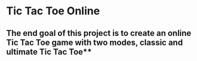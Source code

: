 # Tic Tac Toe Online

## The end goal of this project is to create an online Tic Tac Toe game with two modes, classic and ultimate Tic Tac Toe**